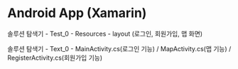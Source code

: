 # Android App (Xamarin)

솔루션 탐색기 - Test_0 - Resources - layout (로그인, 회원가입, 맵 화면)

솔루션 탐색기 - Text_0 - MainActivity.cs(로그인 기능) / MapActivity.cs(맵 기능) / RegisterActivity.cs(회원가입 기능)
